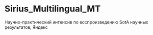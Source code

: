 # Sirius_Multilingual_MT
Научно-практический интенсив по воспроизведению SotA научных результатов, Яндекс
